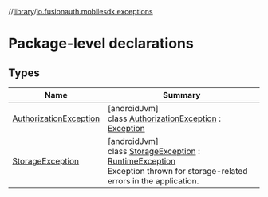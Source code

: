 //[library](../../index.md)/[io.fusionauth.mobilesdk.exceptions](index.md)

# Package-level declarations

## Types

| Name | Summary |
|---|---|
| [AuthorizationException](-authorization-exception/index.md) | [androidJvm]<br>class [AuthorizationException](-authorization-exception/index.md) : [Exception](https://developer.android.com/reference/kotlin/java/lang/Exception.html) |
| [StorageException](-storage-exception/index.md) | [androidJvm]<br>class [StorageException](-storage-exception/index.md) : [RuntimeException](https://developer.android.com/reference/kotlin/java/lang/RuntimeException.html)<br>Exception thrown for storage-related errors in the application. |
